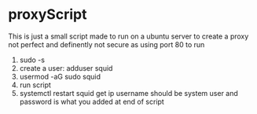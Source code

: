 # proxyScript
This is just a small script made to run on a ubuntu server to create a proxy
not perfect and definently not secure as using port 80
to run
1. sudo -s
2. create a user: adduser squid
3. usermod -aG sudo squid
4. run script
5. systemctl restart squid 
get ip
username should be system user and password is what you added at end of script
